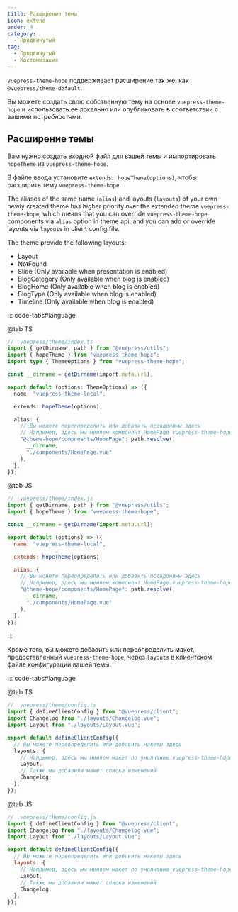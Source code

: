 ```yaml
---
title: Расширение темы
icon: extend
order: 4
category:
  - Продвинутый
tag:
  - Продвинутый
  - Кастомизация
---
```


`vuepress-theme-hope` поддерживает расширение так же, как `@vuepress/theme-default`.

Вы можете создать свою собственную тему на основе `vuepress-theme-hope` и использовать ее локально или опубликовать в соответствии с вашими потребностями.

## Расширение темы

Вам нужно создать входной файл для вашей темы и импортировать `hopeTheme` из `vuepress-theme-hope`.

В файле ввода установите `extends: hopeTheme(options)`, чтобы расширить тему `vuepress-theme-hope`.

The aliases of the same name (`alias`) and layouts (`layouts`) of your own newly created theme has higher priority over the extended theme `vuepress-theme-hope`, which means that you can override `vuepress-theme-hope` components via `alias` option in theme api, and you can add or override layouts via `layouts` in client config file.

The theme provide the following layouts:

- Layout
- NotFound
- Slide (Only available when presentation is enabled)
- BlogCategory (Only available when blog is enabled)
- BlogHome (Only available when blog is enabled)
- BlogType (Only available when blog is enabled)
- Timeline (Only available when blog is enabled)

::: code-tabs#language

@tab TS

```ts
// .vuepress/theme/index.ts
import { getDirname, path } from "@vuepress/utils";
import { hopeTheme } from "vuepress-theme-hope";
import type { ThemeOptions } from "vuepress-theme-hope";

const __dirname = getDirname(import.meta.url);

export default (options: ThemeOptions) => ({
  name: "vuepress-theme-local",

  extends: hopeTheme(options),

  alias: {
    // Вы можете переопределить или добавить псевдонимы здесь
    // Например, здесь мы меняем компонент HomePage vuepress-theme-hope на component/HomePage.vue под нашей собственной темой
    "@theme-hope/components/HomePage": path.resolve(
      __dirname,
      "./components/HomePage.vue"
    ),
  },
});
```

@tab JS

```js
// .vuepress/theme/index.js
import { getDirname, path } from "@vuepress/utils";
import { hopeTheme } from "vuepress-theme-hope";

const __dirname = getDirname(import.meta.url);

export default (options) => ({
  name: "vuepress-theme-local",

  extends: hopeTheme(options),

  alias: {
    // Вы можете переопределить или добавить псевдонимы здесь
    // Например, здесь мы меняем компонент HomePage vuepress-theme-hope на component/HomePage.vue под нашей собственной темой
    "@theme-hope/components/HomePage": path.resolve(
      __dirname,
      "./components/HomePage.vue"
    ),
  },
});
```

:::

Кроме того, вы можете добавить или переопределить макет, предоставленный `vuepress-theme-hope`, через `layouts` в клиентском файле конфигурации вашей темы.

::: code-tabs#language

@tab TS

```ts
// .vuepress/theme/config.ts
import { defineClientConfig } from "@vuepress/client";
import Changelog from "./layouts/Changelog.vue";
import Layout from "./layouts/Layout.vue";

export default defineClientConfig({
  // Вы можете переопределить или добавить макеты здесь
  layouts: {
    // Например, здесь мы меняем макет по умолчанию vuepress-theme-hope на layouts/Layout.vue под нашу собственную тему
    Layout,
    // Также мы добавили макет списка изменений
    Changelog,
  },
});
```

@tab JS

```js
// .vuepress/theme/config.js
import { defineClientConfig } from "@vuepress/client";
import Changelog from "./layouts/Changelog.vue";
import Layout from "./layouts/Layout.vue";

export default defineClientConfig({
  // Вы можете переопределить или добавить макеты здесь
  layouts: {
    // Например, здесь мы меняем макет по умолчанию vuepress-theme-hope на layouts/Layout.vue под нашу собственную тему
    Layout,
    // Также мы добавили макет списка изменений
    Changelog,
  },
});
```

